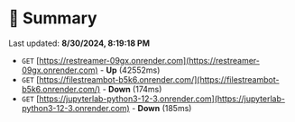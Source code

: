# 📖 Summary
Last updated: **8/30/2024, 8:19:18 PM**

- `GET` [https://restreamer-09gx.onrender.com](https://restreamer-09gx.onrender.com) - **Up** (42552ms)
- `GET` [https://filestreambot-b5k6.onrender.com/](https://filestreambot-b5k6.onrender.com/) - **Down** (174ms)
- `GET` [https://jupyterlab-python3-12-3.onrender.com](https://jupyterlab-python3-12-3.onrender.com) - **Down** (185ms)

